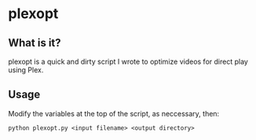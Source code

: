 # plexopt

## What is it?

plexopt is a quick and dirty script I wrote to optimize videos for direct play using Plex.

## Usage

Modify the variables at the top of the script, as neccessary, then:

    python plexopt.py <input filename> <output directory>